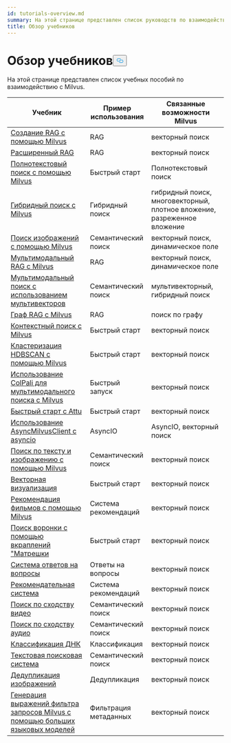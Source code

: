 ```yaml
---
id: tutorials-overview.md
summary: На этой странице представлен список руководств по взаимодействию с Milvus.
title: Обзор учебников
---
```

<h1 id="Tutorials-Overview" class="common-anchor-header">Обзор учебников<button data-href="#Tutorials-Overview" class="anchor-icon" translate="no">
      <svg translate="no"
        aria-hidden="true"
        focusable="false"
        height="20"
        version="1.1"
        viewBox="0 0 16 16"
        width="16"
      >
        <path
          fill="#0092E4"
          fill-rule="evenodd"
          d="M4 9h1v1H4c-1.5 0-3-1.69-3-3.5S2.55 3 4 3h4c1.45 0 3 1.69 3 3.5 0 1.41-.91 2.72-2 3.25V8.59c.58-.45 1-1.27 1-2.09C10 5.22 8.98 4 8 4H4c-.98 0-2 1.22-2 2.5S3 9 4 9zm9-3h-1v1h1c1 0 2 1.22 2 2.5S13.98 12 13 12H9c-.98 0-2-1.22-2-2.5 0-.83.42-1.64 1-2.09V6.25c-1.09.53-2 1.84-2 3.25C6 11.31 7.55 13 9 13h4c1.45 0 3-1.69 3-3.5S14.5 6 13 6z"
        ></path>
      </svg>
    </button></h1><p>На этой странице представлен список учебных пособий по взаимодействию с Milvus.</p>
<table>
<thead>
<tr><th>Учебник</th><th>Пример использования</th><th>Связанные возможности Milvus</th></tr>
</thead>
<tbody>
<tr><td><a href="/docs/ru/build-rag-with-milvus.md">Создание RAG с помощью Milvus</a></td><td>RAG</td><td>векторный поиск</td></tr>
<tr><td><a href="/docs/ru/how_to_enhance_your_rag.md">Расширенный RAG</a></td><td>RAG</td><td>векторный поиск</td></tr>
<tr><td><a href="/docs/ru/full_text_search_with_milvus.md">Полнотекстовый поиск с помощью Milvus</a></td><td>Быстрый старт</td><td>Полнотекстовый поиск</td></tr>
<tr><td><a href="/docs/ru/hybrid_search_with_milvus.md">Гибридный поиск с Milvus</a></td><td>Гибридный поиск</td><td>гибридный поиск, многовекторный, плотное вложение, разреженное вложение</td></tr>
<tr><td><a href="/docs/ru/image_similarity_search.md">Поиск изображений с помощью Milvus</a></td><td>Семантический поиск</td><td>векторный поиск, динамическое поле</td></tr>
<tr><td><a href="/docs/ru/multimodal_rag_with_milvus.md">Мультимодальный RAG с Milvus</a></td><td>RAG</td><td>векторный поиск, динамическое поле</td></tr>
<tr><td><a href="/docs/ru/multimodal_rag_with_milvus.md">Мультимодальный поиск с использованием мультивекторов</a></td><td>Семантический поиск</td><td>мультивекторный, гибридный поиск</td></tr>
<tr><td><a href="/docs/ru/graph_rag_with_milvus.md">Граф RAG с Milvus</a></td><td>RAG</td><td>поиск по графу</td></tr>
<tr><td><a href="/docs/ru/contextual_retrieval_with_milvus.md">Контекстный поиск с Milvus</a></td><td>Быстрый старт</td><td>векторный поиск</td></tr>
<tr><td><a href="/docs/ru/hdbscan_clustering_with_milvus.md">Кластеризация HDBSCAN с помощью Milvus</a></td><td>Быстрый старт</td><td>векторный поиск</td></tr>
<tr><td><a href="/docs/ru/use_ColPali_with_milvus.md">Использование ColPali для мультимодального поиска с Milvus</a></td><td>Быстрый запуск</td><td>векторный поиск</td></tr>
<tr><td><a href="/docs/ru/quickstart_with_attu.md">Быстрый старт с Attu</a></td><td>Быстрый старт</td><td>векторный поиск</td></tr>
<tr><td><a href="/docs/ru/use-async-milvus-client-with-asyncio.md">Использование AsyncMilvusClient с asyncio</a></td><td>AsyncIO</td><td>AsyncIO, векторный поиск</td></tr>
<tr><td><a href="/docs/ru/text_image_search.md">Поиск по тексту и изображению с помощью Milvus</a></td><td>Семантический поиск</td><td>векторный поиск</td></tr>
<tr><td><a href="/docs/ru/vector_visualization.md">Векторная визуализация</a></td><td>Быстрый старт</td><td>векторный поиск</td></tr>
<tr><td><a href="/docs/ru/movie_recommendation_with_milvus.md">Рекомендация фильмов с помощью Milvus</a></td><td>Система рекомендаций</td><td>векторный поиск</td></tr>
<tr><td><a href="/docs/ru/funnel_search_with_matryoshka.md">Поиск воронки с помощью вкраплений "Матрешки</a></td><td>Быстрый старт</td><td>векторный поиск</td></tr>
<tr><td><a href="/docs/ru/question_answering_system.md">Система ответов на вопросы</a></td><td>Ответы на вопросы</td><td>векторный поиск</td></tr>
<tr><td><a href="/docs/ru/recommendation_system.md">Рекомендательная система</a></td><td>Система рекомендаций</td><td>векторный поиск</td></tr>
<tr><td><a href="/docs/ru/video_similarity_search.md">Поиск по сходству видео</a></td><td>Семантический поиск</td><td>векторный поиск</td></tr>
<tr><td><a href="/docs/ru/audio_similarity_search.md">Поиск по сходству аудио</a></td><td>Семантический поиск</td><td>векторный поиск</td></tr>
<tr><td><a href="/docs/ru/dna_sequence_classification.md">Классификация ДНК</a></td><td>Классификация</td><td>векторный поиск</td></tr>
<tr><td><a href="/docs/ru/text_search_engine.md">Текстовая поисковая система</a></td><td>Семантический поиск</td><td>векторный поиск</td></tr>
<tr><td><a href="/docs/ru/image_deduplication_system.md">Дедупликация изображений</a></td><td>Дедупликация</td><td>векторный поиск</td></tr>
<tr><td><a href="/docs/ru/generating_milvus_query_filter_expressions.md">Генерация выражений фильтра запросов Milvus с помощью больших языковых моделей</a></td><td>Фильтрация метаданных</td><td>векторный поиск</td></tr>
</tbody>
</table>
